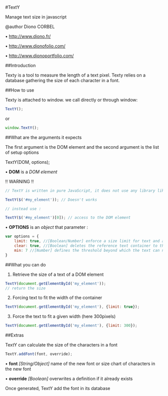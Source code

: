 #TextY

Manage text size in javascript

@author Diono CORBEL

• http://www.diono.fr/

• http://www.dionofolio.com/

• http://www.dionoportfolio.com/

##Introduction

Texty is a tool to measure the length of a text pixel. Texty relies on a database gathering the size of each character in a font.

##How to use

Texty is attached to window. we call directly or through window:

```javascript
TextY();
```
or 

```javascript
window.TextY();
```

##What are the arguments it expects

The first argument is the DOM element and the second argument is the list of setup options

TextY(DOM, options);

• __DOM__ is a _DOM element_

!! WARNING !!
```javascript
// TextY is written in pure JavaScript, it does not use any library like jQuery

TextY($('#my_element')); // Doesn't works

// instead use :

TextY($('#my_element')[0]); // access to the DOM element
```

• __OPTIONS__ is an _object_ that parameter :

```javascript
var options = {
    limit: true, //[Boolean/Number] enforce a size limit for text and adjust its size and its contents so that it does not exceed
    clear: true, //[Boolean] deletes the reference text container to the update before calculating its size
    min: 7 //[Number] defines the threshold beyond which the text can not be reduced
}
```


##What you can do

1. Retrieve the size of a text of a DOM element

```javascript
TextY(document.getElementById('my_element'));
// return the size
```

2. Forcing text to fit the width of the container

```javascript
TextY(document.getElementById('my_element'), {limit: true});
```

3. Force the text to fit a given width (here 300pixels)

```javascript
TextY(document.getElementById('my_element'), {limit: 300});
```

##Extras

TextY can calculate the size of the characters in a font

```javascript
TextY.addFont(font, override);
```

• __font__     _[String/Object]_ name of the new font or size chart of characters in the new font

• __override__ _[Boolean]_       overwrites a definition if it already exists

Once generated, TextY add the font in its database
